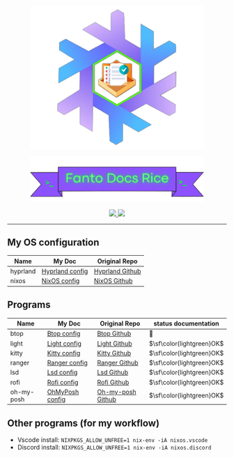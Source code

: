 <p align="center">
  <img src="images/NixOS-FantoDocs-Logo.png" width="400">
</p>

<p align="center">
  <img src="images/Banner-FantoDocs.png" width="400">
<p>

<p align="center">
  <a href="https://nixos.org/">
    <img src="https://img.shields.io/badge/NixOS-25.03-informational.svg?style=flat&logo=nixos&logoColor=CAD3F5&colorA=24273A&colorB=8AADF4">
  </a>
  <a href="https://hyprland.org/">
    <img src="https://img.shields.io/static/v1?label=Hyprland&message=latest&style=flat&logo=hyprland&colorA=24273A&colorB=9400D3&logoColor=CAD3F5"/>
  </a> 
</p>

---

## My OS configuration

|Name|My Doc|Original Repo
|---|---|---|
hyprland|[Hyprland config](https://github.com/F4NT0/FantoDocs_Rice/blob/main/.config/hypr/hyprland.conf)|[Hyprland Github](https://github.com/hyprwm/Hyprland)
nixos|[NixOS config](https://github.com/F4NT0/FantoDocs_Rice/blob/main/etc/nixos/configuration.nix)|[NixOS Github](https://github.com/NixOS/nixpkgs)

## Programs

|Name|My Doc|Original Repo|status documentation
|---|---|---|---|
btop|[Btop config](.config/btop/README.md)|[Btop Github](https://github.com/aristocratos/btop)|:construction:
light|[Light config](base/light/README.md)|[Light Github](http://haikarainen.github.io/light/)|$\sf\color{lightgreen}OK$
kitty|[Kitty config](.config/kitty/README.md)|[Kitty Github](https://github.com/kovidgoyal/kitty)|$\sf\color{lightgreen}OK$
ranger|[Ranger config](.config/ranger/README.md)|[Ranger Github](https://github.com/ranger/ranger)|$\sf\color{lightgreen}OK$
lsd|[Lsd config](base/light/README.md)|[Lsd Github](https://github.com/lsd-rs/lsd)|$\sf\color{lightgreen}OK$
rofi|[Rofi config](.config/rofi/README.md)|[Rofi Github](https://github.com/davatorium/rofi)|$\sf\color{lightgreen}OK$
oh-my-posh|[OhMyPosh config](.config/oh-my-posh/README.md)|[Oh-my-posh Github](https://github.com/jandedobbeleer/oh-my-posh)|$\sf\color{lightgreen}OK$


## Other programs (for my workflow)

- Vscode install: `NIXPKGS_ALLOW_UNFREE=1 nix-env -iA nixos.vscode`
- Discord install: `NIXPKGS_ALLOW_UNFREE=1 nix-env -iA nixos.discord`
